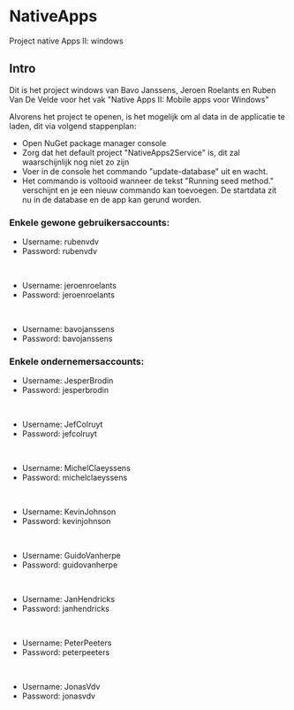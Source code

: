 # NativeApps
Project native Apps II: windows

## Intro
Dit is het project windows van Bavo Janssens, Jeroen Roelants en Ruben Van De Velde voor het vak "Native Apps II: Mobile apps voor Windows"

Alvorens het project te openen, is het mogelijk om al data in de applicatie te laden, dit via volgend stappenplan:
- Open NuGet package manager console
- Zorg dat het default project "NativeApps2Service" is, dit zal waarschijnlijk nog niet zo zijn
- Voer in de console het commando "update-database" uit en wacht.
- Het commando is voltooid wanneer de tekst "Running seed method." verschijnt en je een nieuw commando kan toevoegen. De startdata zit nu in de database en de app kan gerund worden.


### Enkele gewone gebruikersaccounts:
- Username: rubenvdv
- Password: rubenvdv

<br />

- Username: jeroenroelants
- Password: jeroenroelants

<br />

- Username: bavojanssens
- Password: bavojanssens

### Enkele ondernemersaccounts:
- Username: JesperBrodin
- Password: jesperbrodin

<br />

- Username: JefColruyt
- Password: jefcolruyt

<br />

- Username: MichelClaeyssens
- Password: michelclaeyssens

<br />

- Username: KevinJohnson
- Password: kevinjohnson

<br />

- Username: GuidoVanherpe
- Password: guidovanherpe

<br />

- Username: JanHendricks
- Password: janhendricks

<br />

- Username: PeterPeeters
- Password: peterpeeters

<br />

- Username: JonasVdv
- Password: jonasvdv
